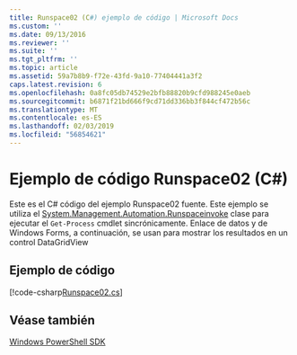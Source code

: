 ```yaml
---
title: Runspace02 (C#) ejemplo de código | Microsoft Docs
ms.custom: ''
ms.date: 09/13/2016
ms.reviewer: ''
ms.suite: ''
ms.tgt_pltfrm: ''
ms.topic: article
ms.assetid: 59a7b8b9-f72e-43fd-9a10-77404441a3f2
caps.latest.revision: 6
ms.openlocfilehash: 0a8fc05db74529e2bfb88820b9cfd988245e0aeb
ms.sourcegitcommit: b6871f21bd666f9cd71dd336bb3f844cf472b56c
ms.translationtype: MT
ms.contentlocale: es-ES
ms.lasthandoff: 02/03/2019
ms.locfileid: "56854621"
---
```

# <a name="runspace02-c-code-sample"></a>Ejemplo de código Runspace02 (C#)

Este es el C# código del ejemplo Runspace02 fuente. Este ejemplo se utiliza el [System.Management.Automation.Runspaceinvoke](/dotnet/api/System.Management.Automation.RunspaceInvoke) clase para ejecutar el `Get-Process` cmdlet sincrónicamente. Enlace de datos y de Windows Forms, a continuación, se usan para mostrar los resultados en un control DataGridView

## <a name="code-sample"></a>Ejemplo de código

[!code-csharp[Runspace02.cs](../../powershell-sdk-samples/SDK-2.0/csharp/Runspace02/Runspace02.cs#L11-L82 "Runspace02.cs")]

## <a name="see-also"></a>Véase también

[Windows PowerShell SDK](../windows-powershell-reference.md)